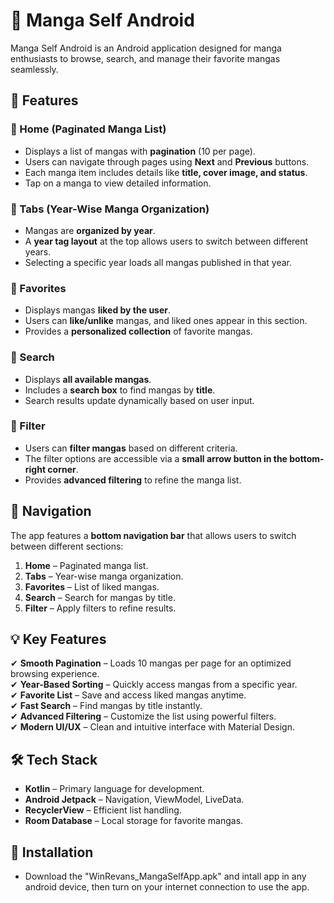 # 📖 Manga Self Android

Manga Self Android is an Android application designed for manga enthusiasts to browse, search, and manage their favorite mangas seamlessly.

## 🚀 Features

### 📌 Home (Paginated Manga List)
- Displays a list of mangas with **pagination** (10 per page).
- Users can navigate through pages using **Next** and **Previous** buttons.
- Each manga item includes details like **title, cover image, and status**.
- Tap on a manga to view detailed information.

### 📌 Tabs (Year-Wise Manga Organization)
- Mangas are **organized by year**.
- A **year tag layout** at the top allows users to switch between different years.
- Selecting a specific year loads all mangas published in that year.

### 📌 Favorites
- Displays mangas **liked by the user**.
- Users can **like/unlike** mangas, and liked ones appear in this section.
- Provides a **personalized collection** of favorite mangas.

### 📌 Search
- Displays **all available mangas**.
- Includes a **search box** to find mangas by **title**.
- Search results update dynamically based on user input.

### 📌 Filter
- Users can **filter mangas** based on different criteria.
- The filter options are accessible via a **small arrow button in the bottom-right corner**.
- Provides **advanced filtering** to refine the manga list.

## 📱 Navigation
The app features a **bottom navigation bar** that allows users to switch between different sections:
1. **Home** – Paginated manga list.
2. **Tabs** – Year-wise manga organization.
3. **Favorites** – List of liked mangas.
4. **Search** – Search for mangas by title.
5. **Filter** – Apply filters to refine results.

## 💡 Key Features
✔ **Smooth Pagination** – Loads 10 mangas per page for an optimized browsing experience.  
✔ **Year-Based Sorting** – Quickly access mangas from a specific year.  
✔ **Favorite List** – Save and access liked mangas anytime.  
✔ **Fast Search** – Find mangas by title instantly.  
✔ **Advanced Filtering** – Customize the list using powerful filters.  
✔ **Modern UI/UX** – Clean and intuitive interface with Material Design.  

## 🛠️ Tech Stack
- **Kotlin** – Primary language for development.
- **Android Jetpack** – Navigation, ViewModel, LiveData.
- **RecyclerView** – Efficient list handling.
- **Room Database** – Local storage for favorite mangas.

## 🔧 Installation
- Download the "WinRevans_MangaSelfApp.apk" and intall app in any android device, then turn on your internet connection to use the app.